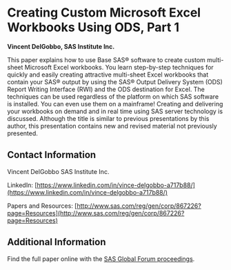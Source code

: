 # Creating Custom Microsoft Excel Workbooks Using ODS, Part 1                                                 
**Vincent DelGobbo, SAS Institute Inc.**

This paper explains how to use Base SAS® software to create custom multi-sheet Microsoft Excel workbooks.  You learn step-by-step techniques for quickly and easily creating attractive multi-sheet Excel workbooks that contain your SAS® output by using the SAS® Output Delivery System (ODS) Report Writing Interface (RWI) and the ODS destination for Excel.  The techniques can be used regardless of the platform on which SAS software is installed.  You can even use them on a mainframe!  Creating and delivering your workbooks on demand and in real time using SAS server technology is discussed.  Although the title is similar to previous presentations by this author, this presentation contains new and revised material not previously presented.

## Contact Information

Vincent DelGobbo
SAS Institute Inc.

LinkedIn: [https://www.linkedin.com/in/vince-delgobbo-a717b88/](https://www.linkedin.com/in/vince-delgobbo-a717b88/)

Papers and Resources: [http://www.sas.com/reg/gen/corp/867226?page=Resources](http://www.sas.com/reg/gen/corp/867226?page=Resources)

## Additional Information

Find the full paper online with the [SAS Global Forum proceedings](https://www.sas.com/en_us/events/sas-global-forum/program/proceedings.html).

